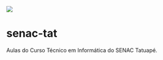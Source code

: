 ![](https://img.shields.io/github/license/nicolasmath/senac-tat?style=for-the-badge)



# senac-tat
Aulas do Curso Técnico em Informática do SENAC Tatuapé.
